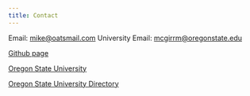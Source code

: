 ```yaml
---
title: Contact
---
```


<!-- I live in a small hut in the mountains of Kumano Kodō on Kii Hantō and would not -->
<!-- like to be contacted. -->

Email: mike@oatsmail.com
University Email: mcgirrm@oregonstate.edu

[Github page](https://github.com/mcgirr)

[Oregon State University](http://web.engr.oregonstate.edu/~mcgirrm/)

[Oregon State University Directory](http://eecs.oregonstate.edu/people/McGirr-Michael)

